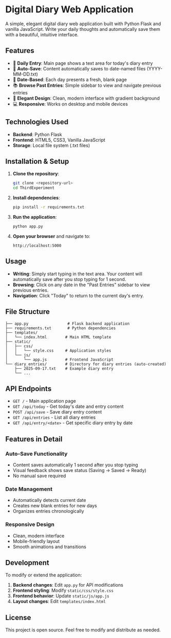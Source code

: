 # Digital Diary Web Application

A simple, elegant digital diary web application built with Python Flask and vanilla JavaScript. Write your daily thoughts and automatically save them with a beautiful, intuitive interface.

## Features

- 📝 **Daily Entry**: Main page shows a text area for today's diary entry
- 💾 **Auto-Save**: Content automatically saves to date-named files (YYYY-MM-DD.txt)
- 📅 **Date-Based**: Each day presents a fresh, blank page
- 📚 **Browse Past Entries**: Simple sidebar to view and navigate previous entries
- 🎨 **Elegant Design**: Clean, modern interface with gradient background
- 💻 **Responsive**: Works on desktop and mobile devices

## Technologies Used

- **Backend**: Python Flask
- **Frontend**: HTML5, CSS3, Vanilla JavaScript
- **Storage**: Local file system (.txt files)

## Installation & Setup

1. **Clone the repository**:
   ```bash
   git clone <repository-url>
   cd ThirdExperiment
   ```

2. **Install dependencies**:
   ```bash
   pip install -r requirements.txt
   ```

3. **Run the application**:
   ```bash
   python app.py
   ```

4. **Open your browser** and navigate to:
   ```
   http://localhost:5000
   ```

## Usage

- **Writing**: Simply start typing in the text area. Your content will automatically save after you stop typing for 1 second.
- **Browsing**: Click on any date in the "Past Entries" sidebar to view previous entries.
- **Navigation**: Click "Today" to return to the current day's entry.

## File Structure

```
├── app.py                 # Flask backend application
├── requirements.txt       # Python dependencies
├── templates/
│   └── index.html        # Main HTML template
├── static/
│   ├── css/
│   │   └── style.css     # Application styles
│   └── js/
│       └── app.js        # Frontend JavaScript
└── diary_entries/        # Directory for diary entries (auto-created)
    ├── 2025-09-17.txt    # Example diary entry
    └── ...
```

## API Endpoints

- `GET /` - Main application page
- `GET /api/today` - Get today's date and entry content
- `POST /api/save` - Save diary entry content
- `GET /api/entries` - List all diary entries
- `GET /api/entry/<date>` - Get specific diary entry by date

## Features in Detail

### Auto-Save Functionality
- Content saves automatically 1 second after you stop typing
- Visual feedback shows save status (Saving → Saved → Ready)
- No manual save required

### Date Management
- Automatically detects current date
- Creates new blank entries for new days
- Organizes entries chronologically

### Responsive Design
- Clean, modern interface
- Mobile-friendly layout
- Smooth animations and transitions

## Development

To modify or extend the application:

1. **Backend changes**: Edit `app.py` for API modifications
2. **Frontend styling**: Modify `static/css/style.css`
3. **Frontend behavior**: Update `static/js/app.js`
4. **Layout changes**: Edit `templates/index.html`

## License

This project is open source. Feel free to modify and distribute as needed.
